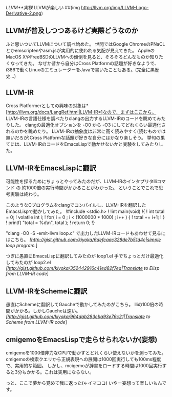 *LLVM**実験* LLVMが楽しい
 ##(img http://llvm.org/img/LLVM-Logo-Derivative-2.png)

## LLVMが普及しつつあるけど実際どうなのか
ふと思いついてLLVMについて調べ始めた。
世間ではGoogle ChromeのPNaCLとかemscriptenやasm.jsが実用的に使われる気配が見えてきた。
AppleのMacOS XやFreeBSDのLLVMへの傾倒を見ると、そろそろどんなものか知りたくなってきた。
なぜか昔から自分はCross Platformの話題が好きなようで、i386で動くLinuxのエミュレーターをJavaで書いたこともある。(完全に黒歴史…)

## LLVM-IR
Cross Platformerとしての興味の対象は*[http://llvm.org/docs/LangRef.html|LLVM-IR*]なので、まずはここから。
LLVM-IRの言語仕様を調べたりclangの出力するLLVM-IRのコードを眺めてみたりした。
clangの最適化オプションを -O0 から -O3 にしてどれくらい最適化されるのかを眺めたり。
LLVM-IRの抽象度は非常に高く読みやすく(読むものでは無いだろが)Cross Platformな話題が好きな自分にはかなり楽しそう。
挙句の果てには、LLVM-IRのコードをEmacsLispで動かせないかと実験をしてみたりした。

## LLVM-IRをEmacsLispに翻訳
可能性を探るためにちょっとやってみたのだが、LLVM-IRのインタプリタlliコマンド の 約1000倍の実行時間がかかることがわかった。
ということでこれで思考実験は終わり。

このようなCプログラムをclangでコンパイルし、LLVM-IRを翻訳したEmacsLispで動かしてみた。
!#include <stdio.h>
!
!int main(void)
!{
!  int total = 0;
!  volatile int i;
!  for( i = 0 ; i < (1000000 * 1000) ; i++ ) {
!    total += i+1;
!  }
!  printf( "total = %d\n", total );
!  return 0;
!}

"clang -O0 -S -emit-llvm loop.c" で出力したLLVM-IRコードもあわせて見るにはこちら。
 *[http://gist.github.com/kiyoka/6defcaac328de7b51d4c|simple loop program.*]

つぎに愚直にEmacsLispに翻訳してみたのが loop1.el 
手でちょっとだけ最適化してみたのが loop2.el 
 *[http://gist.github.com/kiyoka/352442916c41ed82f7ea|Translate to Elisp from LLVM-IR code*]

## LLVM-IRをSchemeに翻訳
愚直にSchemeに翻訳してGaucheで動かしてみたのがこちら。
lliの100倍の時間がかかる。しかしGaucheは速い。
 *[http://gist.github.com/kiyoka/964dab283cba93e76c21|Translate to Scheme from LLVM-IR code*]

## cmigemoをEmacsLispで走らせられないか(妄想)
cmigemoを1000倍非力なCPUで動かすとどれくらい使えないかを測ってみた。
cmigemoの検索クエリから正規表現への展開は1000回実行しても100ms程度で、実用的な範囲。
しかし、mcigemoが辞書をロードする時間は1000回実行すると3分もかかる。これは実用にならない。

っと、ここで夢から覚めて我に返った(←イマココ)
いやー妄想って楽しいもんです。
